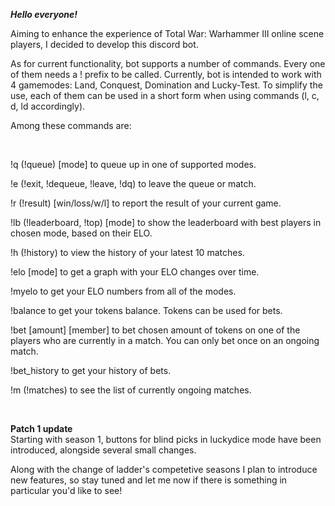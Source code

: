 ***Hello everyone!***

Aiming to enhance the experience of Total War: Warhammer III online scene players, I decided to develop this discord bot.

As for current functionality, bot supports a number of commands. Every one of them needs a ! prefix to be called. Currently, bot is intended to work with 4 gamemodes: Land, Conquest, Domination and Lucky-Test. To simplify the use, each of them can be used in a short form when using commands (l, c, d, ld accordingly).

Among these commands are:

­

!q (!queue) [mode] to queue up in one of supported modes.

!e (!exit, !dequeue, !leave, !dq) to leave the queue or match.

!r (!result) [win/loss/w/l] to report the result of your current game.

!lb (!leaderboard, !top) [mode] to show the leaderboard with best players in chosen mode, based on their ELO.

!h (!history) to view the history of your latest 10 matches.

!elo [mode] to get a graph with your ELO changes over time.

!myelo to get your ELO numbers from all of the modes.

!balance to get your tokens balance. Tokens can be used for bets.

!bet [amount] [member] to bet chosen amount of tokens on one of the players who are currently in a match. You can only bet once on an ongoing match.

!bet_history to get your history of bets. 

!m (!matches) to see the list of currently ongoing matches.


­

**Patch 1 update** 
<br>
Starting with season 1, buttons for blind picks in luckydice mode have been introduced, alongside several small changes.

Along with the change of ladder's competetive seasons I plan to introduce new features, so stay tuned and let me now if there is something in particular you'd like to see!
